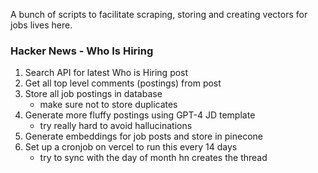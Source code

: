 A bunch of scripts to facilitate scraping, storing and creating vectors for jobs lives here.

### Hacker News - Who Is Hiring

1. Search API for latest Who is Hiring post
2. Get all top level comments (postings) from post
3. Store all job postings in database
   - make sure not to store duplicates
4. Generate more fluffy postings using GPT-4 JD template
   - try really hard to avoid hallucinations
5. Generate embeddings for job posts and store in pinecone
6. Set up a cronjob on vercel to run this every 14 days
   - try to sync with the day of month hn creates the thread
